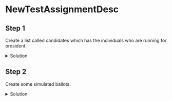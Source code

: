 # NewTestAssignmentDesc
## Step 1
Create a list called candidates which has the individuals who are running for president.
<details>
  <summary>Solution</summary>
  
  ### Solution
  `candidates = ['Aragorn','Arwen','Bilbo','Elrond','Faramir','Frodo','Gandalf','Gimli','Gollum', 'Legolas','Saruman']`
</details>

## Step 2 
Create some simulated ballots. 
<details>
  <summary>Solution</summary>
  
  ### Solution
  ```
  import random

  ballots = []
  ballots_count = 20

  for i in range (0,ballots_count):
      random_number = random.randint(1, len(candidates))
      ballots.append(random.sample(candidates,random_number))
  ```
